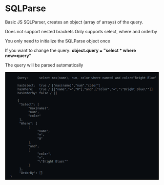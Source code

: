 # SQLParse

Basic JS SQLParser, creates an object (array of arrays) of the query.

Does not support nested brackets
Only supports select, where and orderby

You only need to initialize the SQLParse object once

If you want to change the query:
**object.query = "select * where new=query"**

The query will be parsed automatically

![Alt text](https://github.com/hazlema/SQLParse/blob/master/img/SQLParse.png "SQLParse")

